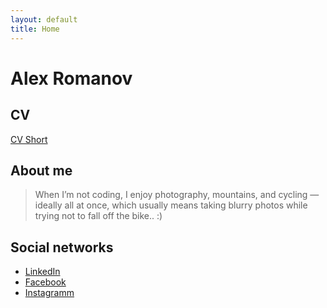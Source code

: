 ```yaml
---
layout: default
title: Home
---
```


# Alex Romanov

## CV

[CV Short](AleksandrRomanovCV2025.pdf)

## About me

> When I’m not coding, I enjoy photography, mountains, and cycling — ideally all at once, which usually means taking blurry photos while trying not to fall off the bike.. :)

## Social networks

- [LinkedIn](https://www.linkedin.com/in/alexandrromanov/)
- [Facebook](https://www.facebook.com/Romy63ru)
- [Instagramm](https://www.instagram.com/romy63ru/)